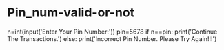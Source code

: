 # Pin_num-valid-or-not
n=int(input('Enter Your Pin Number:'))
pin=5678
if n==pin:
    print('Continue The Transactions.')
else:
    print('Incorrect Pin Number. Please Try Again!!!')
